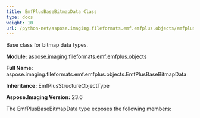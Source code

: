 ```yaml
---
title: EmfPlusBaseBitmapData Class
type: docs
weight: 10
url: /python-net/aspose.imaging.fileformats.emf.emfplus.objects/emfplusbasebitmapdata/
---
```


Base class for bitmap data types.

**Module:** [aspose.imaging.fileformats.emf.emfplus.objects](/imaging/python-net/aspose.imaging.fileformats.emf.emfplus.objects/)

**Full Name:** aspose.imaging.fileformats.emf.emfplus.objects.EmfPlusBaseBitmapData

**Inheritance:** EmfPlusStructureObjectType

**Aspose.Imaging Version:** 23.6

The EmfPlusBaseBitmapData type exposes the following members:

